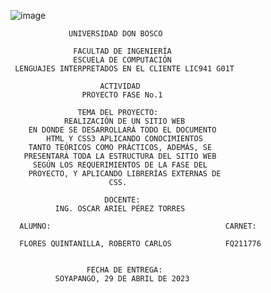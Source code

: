 ![image](https://user-images.githubusercontent.com/88606122/134459925-52dc07d3-6ec7-4cf0-bf6d-a2caf2aa4e12.png)

                 UNIVERSIDAD DON BOSCO

                  FACULTAD DE INGENIERÍA
                  ESCUELA DE COMPUTACIÓN
     LENGUAJES INTERPRETADOS EN EL CLIENTE LIC941 G01T

                        ACTIVIDAD
                    PROYECTO FASE No.1

                   TEMA DEL PROYECTO:
                REALIZACIÓN DE UN SITIO WEB
        EN DONDE SE DESARROLLARÁ TODO EL DOCUMENTO
            HTML Y CSS3 APLICANDO CONOCIMIENTOS
        TANTO TEÓRICOS COMO PRÁCTICOS, ADEMÁS, SE
       PRESENTARÁ TODA LA ESTRUCTURA DEL SITIO WEB
         SEGÚN LOS REQUERIMIENTOS DE LA FASE DEL
        PROYECTO, Y APLICANDO LIBRERÍAS EXTERNAS DE
                          CSS.

                         DOCENTE:
              ING. OSCAR ARIEL PÉREZ TORRES

      ALUMNO:                                       CARNET:

      FLORES QUINTANILLA, ROBERTO CARLOS            FQ211776


                     FECHA DE ENTREGA:
              SOYAPANGO, 29 DE ABRIL DE 2023

